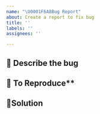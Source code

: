 ```yaml
---
name: "\U0001F6A8Bug Report"
about: Create a report to fix bug
title: ''
labels: ''
assignees: ''

---
```


## 📌 Describe the bug


## 🔎  To Reproduce**


## 📍Solution
